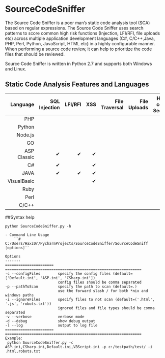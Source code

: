 # SourceCodeSniffer
The Source Code Sniffer is a poor man’s static code analysis tool (SCA) based on regular expressions. The Source Code Sniffer uses search patterns to score common high risk functions (Injection, LFI/RFI, file uploads etc) across multiple application development languages (C#, C/C++,Java, PHP, Perl, Python, JavaScript, HTML etc) in a highly configurable manner. When performing a source code review, it can help to prioritize the code files that should be reviewed. 

Source Code Sniffer is written in Python 2.7 and supports both Windows and Linux.

## Static Code Analysis Features and Languages
|Language   |SQL Injection|LFI/RFI |XSS     |File Traversal|File Uploads|Hard-coded Secrets|Command Injection|Buffer Overflow|
|----------:|------------:|-------:|-------:|-------------:|-----------:|-----------------:|----------------:|-------------:|
|PHP        |             |        |        |              |            |                  |    &#10004;     |              |
|Python     |             |        |        |              |            |                  |                 |              |
|Node.js    |             |        |        |              |            |                  |                 |              |
|GO         |             |        |        |              |            |                  |                 |              | 
|ASP Classic| &#10004;    |&#10004;|&#10004;|              |            |                  |    &#10004;     |              | 
|C#         | &#10004;    |        |&#10004;|              |            |  &#10004;        |    &#10004;     |              | 
|JAVA       | &#10004;    |&#10004;|&#10004;|              |            |                  |    &#10004;     |              |     
|VisualBasic|             |        |&#10004;|              |            |                  |                 |              |   
|Ruby       |             |        |        |              |            |                  |                 |              |        
|Perl       |             |        |        |              |            |                  |                 |              |          
|C/C++      |             |        |        |              |            |                  |                 |   &#10004;   | 


##Syntax help
```
python SourceCodeSniffer.py -h

- Command Line Usage
	``# C:/Users/Haxz0r/PycharmProjects/SourceCodeSniffer/SourceCodeSniff [options]``

Options
-------
====================== ==============================================================
-c --configFiles        specify the config files (default=['Default.ini', 'ASP.ini', 'CSharp.ini'])
                        config files should be comma separated
-p --pathToScan         specify the path to scan (default=.)
                        use the forward slash / for both *nix and windows paths
-i --ignoreFiles        specify files to not scan (default=('.html', '.js', 'robots.txt'))
                        ignored files and file types should be comma separated 
-v --verbose            verbose mode
-d --debug              show debug output
-l --log                output to log file
====================== ==============================================================
Example:
 python SourceCodeSniffer.py -c ASP.ini,CSharp.ini,Default.ini,VBScript.ini -p c:/testpath/test/ -i .html,robots.txt
```

